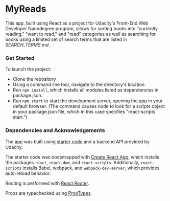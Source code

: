 MyReads
======

This app, built using React as a project for Udacity's Front-End Web Developer Nanodegree program, allows for sorting books into "currently reading," "want to read," and "read" categories as well as searching for books using a limited set of search terms that are listed in _SEARCH_TERMS.md_.


### Get Started

To launch the project:

* Clone the repository
* Using a command line tool, navigate to the directory's location
* Run `npm install`, which installs all modules listed as dependencies in package.json.
* Run `npm start` to start the development server, opening the app in your default browser. (The command causes node to look for a scripts object in your package.json file, which in this case specifies "react-scripts start.")


### Dependencies and Acknowledgements

The app was built using [starter code](https://github.com/udacity/reactnd-project-myreads-starter) and a backend API provided by Udacity.

The starter code was bootstrapped with [Create React App](https://github.com/facebookincubator/create-react-app), which installs the packages `react`, `react-dom`, and `react-scripts`. Additionally, `react-scripts` installs Babel, webpack, and `webpack-dev-server`, which provides auto-reload behavior.

Routing is performed with [React Router](https://reacttraining.com/react-router/web/api/Route).

Props are typechecked using [PropTypes](https://reactjs.org/docs/typechecking-with-proptypes.html).
